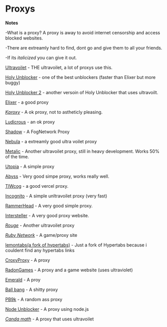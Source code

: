 # Proxys 

**Notes**

-What is a proxy? A proxy is away to avoid internet censorship and access blocked websites. 

-There are extreamly hard to find, dont go and give them to all your friends.

-If its *italicized* you can give it out.
 
[Ultravoilet](https://ionian-electric-pelican.glitch.me/) - THE ultravoilet, a lot of proxys use this.

[Holy Unblocker](https://responsible-silk-celestite.glitch.me) - one of the best unblockers (faster than Elixer but more buggy)

[Holy Unblocker 2](https://provescene.org/) - another versoin of Holy Unblocker that uses ultravoilt.

[Elixer](https://cerryx.net/) - a good proxy

*[Kproxy](https://192.95.4.124/)* - A ok proxy, not to astheticly pleasing. 

[Ludicrous](https://glittery-imaginary-summer.glitch.me/surf) - an ok proxy

[Shadow](https://somber-eggplant-people.glitch.me/) - A FogNetwork Proxy

[Nebula](https://thisismathhomework.onrender.com/) - a extreamly good ultra voilet proxy

[Metalic](https://birdfood.gq/) - Another ultravoilet proxy, still in heavy development. Works 50% of the time.

[Utopia](https://learningprep.xyz/) - A simple proxy

[Abyss](https://panel.redsteedstudios.com/) - Very good simpe proxy, works really well.

[TIWcog](https://starttiw.vercel.app/static/index.html) - a good vercel proxy.

[Incognito](https://incognito-3497.onrender.com/) - A simple unltravoilet proxy (very fast)

[RammerHead](https://www.discoveryeducation.cf/) - A very good simple proxy.

[Intersteller](https://officalvalues.onrender.com/) - A very good proxy website.

*[Rouge](https://lakesidetuition.info/)* - Another ultravoilet proxy

*[Ruby Network](https://rubynetwork.tech/search)* - A game/proxy site

[lemontabs(a fork of hypertabs)](https://lemontabs.onrender.com/) - Just a fork of Hypertabs because i couldent find any hypertabs links

[CroxyProxy](https://www.a.cpfrx.info/) - A proxy

[RadonGames](https://rdg.scythx.cf/) - A proxy and a game website (uses ultraviolet)

[Emerald](https://ill.malmo.cl/) - A proy

[Ball bang](https://math.appnaz.com/) - A shitty proxy

[PB9k](https://synik.gq/) - A random ass proxy

[Node Unblocker](https://science-quizzez.vercel.app/) - A proxy using node.js

*[Canda math](https://canadamath.azurewebsites.net/#)* - A proxy that uses ultravoilet
